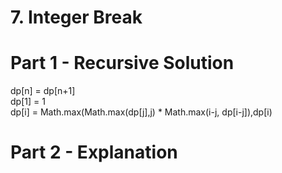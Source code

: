 # 7. Integer Break

# Part 1 - Recursive Solution

dp[n] = dp[n+1]<br>
dp[1] = 1<br>
dp[i] = Math.max(Math.max(dp[j],j) * Math.max(i-j, dp[i-j]),dp[i)

# Part 2 - Explanation
